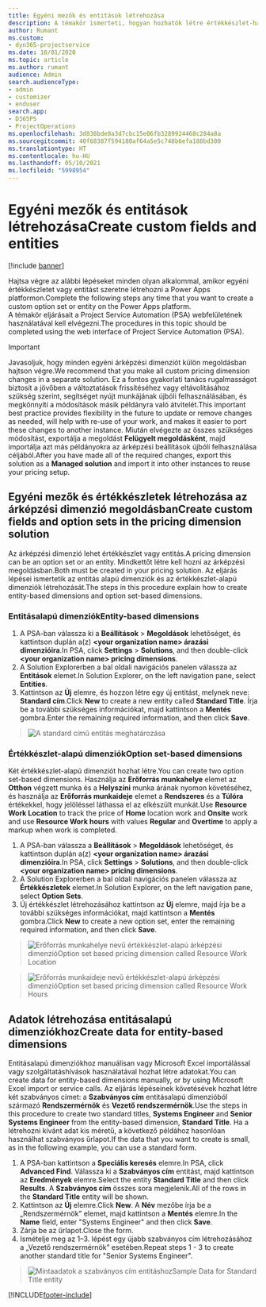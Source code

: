 ```yaml
---
title: Egyéni mezők és entitások létrehozása
description: A témakör ismerteti, hogyan hozhatók létre értékkészlet-halmazok és entitások saját megoldásban a Power Apps platformon.
author: Rumant
ms.custom:
- dyn365-projectservice
ms.date: 10/01/2020
ms.topic: article
ms.author: rumant
audience: Admin
search.audienceType:
- admin
- customizer
- enduser
search.app:
- D365PS
- ProjectOperations
ms.openlocfilehash: 3d838bde8a3d7cbc15e06fb3289924468c284a8a
ms.sourcegitcommit: 40f68387f594180af64a5e5c748b6efa188bd300
ms.translationtype: HT
ms.contentlocale: hu-HU
ms.lasthandoff: 05/10/2021
ms.locfileid: "5998954"
---
```

# <a name="create-custom-fields-and-entities"></a><span data-ttu-id="c0ce2-103">Egyéni mezők és entitások létrehozása</span><span class="sxs-lookup"><span data-stu-id="c0ce2-103">Create custom fields and entities</span></span> 

[!include [banner](../includes/psa-now-project-operations.md)]

<span data-ttu-id="c0ce2-104">Hajtsa végre az alábbi lépéseket minden olyan alkalommal, amikor egyéni értékkészletet vagy entitást szeretne létrehozni a Power Apps platformon.</span><span class="sxs-lookup"><span data-stu-id="c0ce2-104">Complete the following steps any time that you want to create a custom option set or entity on the Power Apps platform.</span></span>  
<span data-ttu-id="c0ce2-105">A témakör eljárásait a Project Service Automation (PSA) webfelületének használatával kell elvégezni.</span><span class="sxs-lookup"><span data-stu-id="c0ce2-105">The procedures in this topic should be completed using the web interface of Project Service Automation (PSA).</span></span>

> [!IMPORTANT]
> <span data-ttu-id="c0ce2-106">Javasoljuk, hogy minden egyéni árképzési dimenziót külön megoldásban hajtson végre.</span><span class="sxs-lookup"><span data-stu-id="c0ce2-106">We recommend that you make all custom pricing dimension changes in a separate solution.</span></span> <span data-ttu-id="c0ce2-107">Ez a fontos gyakorlati tanács rugalmasságot biztosít a jövőben a változtatások frissítéséhez vagy eltávolításához szükség szerint, segítséget nyújt munkájának újbóli felhasználásában, és megkönnyíti a módosítások másik példányra való átvitelét.</span><span class="sxs-lookup"><span data-stu-id="c0ce2-107">This important best practice provides flexibility in the future to update or remove changes as needed, will help with re-use of your work, and makes it easier to port these changes to another instance.</span></span> <span data-ttu-id="c0ce2-108">Miután elvégezte az összes szükséges módosítást, exportálja a megoldást **Felügyelt megoldásként**, majd importálja azt más példányokra az árképzési beállítások újbóli felhasználása céljából.</span><span class="sxs-lookup"><span data-stu-id="c0ce2-108">After you have made all of the required changes, export this solution as a **Managed solution** and import it into other instances to reuse your pricing setup.</span></span>

  
## <a name="create-custom-fields-and-option-sets-in-the-pricing-dimension-solution"></a><span data-ttu-id="c0ce2-109">Egyéni mezők és értékkészletek létrehozása az árképzési dimenzió megoldásban</span><span class="sxs-lookup"><span data-stu-id="c0ce2-109">Create custom fields and option sets in the pricing dimension solution</span></span>

<span data-ttu-id="c0ce2-110">Az árképzési dimenzió lehet értékkészlet vagy entitás.</span><span class="sxs-lookup"><span data-stu-id="c0ce2-110">A pricing dimension can be an option set or an entity.</span></span> <span data-ttu-id="c0ce2-111">Mindkettőt létre kell hozni az árképzési megoldásban.</span><span class="sxs-lookup"><span data-stu-id="c0ce2-111">Both must be created in your pricing solution.</span></span> <span data-ttu-id="c0ce2-112">Az eljárás lépései ismertetik az entitás alapú dimenziók és az értékkészlet-alapú dimenziók létrehozását.</span><span class="sxs-lookup"><span data-stu-id="c0ce2-112">The steps in this procedure explain how to create entity-based dimensions and option set-based dimensions.</span></span>

### <a name="entity-based-dimensions"></a><span data-ttu-id="c0ce2-113">Entitásalapú dimenziók</span><span class="sxs-lookup"><span data-stu-id="c0ce2-113">Entity-based dimensions</span></span>

1. <span data-ttu-id="c0ce2-114">A PSA-ban válassza ki a **Beállítások** > **Megoldások** lehetőséget, és kattintson duplán a(z) **\<your organization name> árazási dimenzióira**.</span><span class="sxs-lookup"><span data-stu-id="c0ce2-114">In PSA, click **Settings** > **Solutions**, and then double-click **\<your organization name> pricing dimensions**.</span></span>
2. <span data-ttu-id="c0ce2-115">A Solution Explorerben a bal oldali navigációs panelen válassza az **Entitások** elemet.</span><span class="sxs-lookup"><span data-stu-id="c0ce2-115">In Solution Explorer, on the left navigation pane, select **Entities**.</span></span>
3. <span data-ttu-id="c0ce2-116">Kattintson az **Új** elemre, és hozzon létre egy új entitást, melynek neve: **Standard cím**.</span><span class="sxs-lookup"><span data-stu-id="c0ce2-116">Click **New** to create a new entity called **Standard Title**.</span></span> <span data-ttu-id="c0ce2-117">Írja be a további szükséges információkat, majd kattintson a **Mentés** gombra.</span><span class="sxs-lookup"><span data-stu-id="c0ce2-117">Enter the remaining required information, and then click **Save**.</span></span>

> ![A standard című entitás meghatározása](media/Standard-Title-entity-definition.png)


### <a name="option-set-based-dimensions"></a><span data-ttu-id="c0ce2-119">Értékkészlet-alapú dimenziók</span><span class="sxs-lookup"><span data-stu-id="c0ce2-119">Option set-based dimensions</span></span> 
<span data-ttu-id="c0ce2-120">Két értékkészlet-alapú dimenziót hozhat létre.</span><span class="sxs-lookup"><span data-stu-id="c0ce2-120">You can create two option set-based dimensions.</span></span> <span data-ttu-id="c0ce2-121">Használja az **Erőforrás munkahelye** elemet az **Otthon** végzett munka és a **Helyszíni** munka árának nyomon követéséhez, és használja az **Erőforrás munkaideje** elemet a **Rendszeres** és a **Túlóra** értékekkel, hogy jelöléssel láthassa el az elkészült munkát.</span><span class="sxs-lookup"><span data-stu-id="c0ce2-121">Use **Resource Work Location** to track the price of **Home** location work and **Onsite** work and use **Resource Work hours** with values **Regular** and **Overtime** to apply a markup when work is completed.</span></span>


1. <span data-ttu-id="c0ce2-122">A PSA-ban válassza a **Beállítások** > **Megoldások** lehetőséget, és kattintson duplán a(z) **\<your organization name> árazási dimenzióira**.</span><span class="sxs-lookup"><span data-stu-id="c0ce2-122">In PSA, click **Settings** > **Solutions**, and then double-click  **\<your organization name> pricing dimensions**.</span></span> 
2. <span data-ttu-id="c0ce2-123">A Solution Explorerben a bal oldali navigációs panelen válassza az **Értékkészletek** elemet.</span><span class="sxs-lookup"><span data-stu-id="c0ce2-123">In Solution Explorer, on the left navigation pane, select  **Option Sets**.</span></span> 
3. <span data-ttu-id="c0ce2-124">Új értékkészlet létrehozásához kattintson az **Új** elemre, majd írja be a további szükséges információkat, majd kattintson a **Mentés** gombra.</span><span class="sxs-lookup"><span data-stu-id="c0ce2-124">Click **New** to create a new option set, enter the remaining required information, and then click **Save**.</span></span>

> ![<span data-ttu-id="c0ce2-125">Erőforrás munkahelye nevű értékkészlet-alapú árképzési dimenzió</span><span class="sxs-lookup"><span data-stu-id="c0ce2-125">Option set based pricing dimension called Resource Work Location</span></span> ](media/Option-set-PD-called-Resource-Work-Location.png)

> ![<span data-ttu-id="c0ce2-126">Erőforrás munkaideje nevű értékkészlet-alapú árképzési dimenzió</span><span class="sxs-lookup"><span data-stu-id="c0ce2-126">Option set based pricing dimension called Resource Work Hours</span></span> ](media/Option-set-PD-called-Resource-Work-Hours.PNG)


## <a name="create-data-for-entity-based-dimensions"></a><span data-ttu-id="c0ce2-127">Adatok létrehozása entitásalapú dimenziókhoz</span><span class="sxs-lookup"><span data-stu-id="c0ce2-127">Create data for entity-based dimensions</span></span>

<span data-ttu-id="c0ce2-128">Entitásalapú dimenziókhoz manuálisan vagy Microsoft Excel importálással vagy szolgáltatáshívások használatával hozhat létre adatokat.</span><span class="sxs-lookup"><span data-stu-id="c0ce2-128">You can create data for entity-based dimensions manually, or by using Microsoft Excel import or service calls.</span></span> <span data-ttu-id="c0ce2-129">Az eljárás lépéseinek követésévek hozhat létre két szabványos címet: a **Szabványos cím** entitásalapú dimenzióból származó **Rendszermérnök** és **Vezető rendszermérnök**.</span><span class="sxs-lookup"><span data-stu-id="c0ce2-129">Use the steps in this procedure to create two standard titles, **Systems Engineer** and **Senior Systems Engineer** from the entity-based dimension, **Standard Title**.</span></span> <span data-ttu-id="c0ce2-130">Ha a létrehozni kívánt adat kis méretű, a következő példához hasonlóan használhat szabványos űrlapot.</span><span class="sxs-lookup"><span data-stu-id="c0ce2-130">If the data that you want to create is small, as in the following example, you can use a standard form.</span></span>

1. <span data-ttu-id="c0ce2-131">A PSA-ban kattintson a **Speciális keresés** elemre.</span><span class="sxs-lookup"><span data-stu-id="c0ce2-131">In PSA, click **Advanced Find**.</span></span> <span data-ttu-id="c0ce2-132">Válassza ki a **Szabványos cím** entitást, majd kattintson az **Eredmények** elemre.</span><span class="sxs-lookup"><span data-stu-id="c0ce2-132">Select the entity **Standard Title** and then click **Results**.</span></span> <span data-ttu-id="c0ce2-133">A **Szabványos cím** összes sora megjelenik.</span><span class="sxs-lookup"><span data-stu-id="c0ce2-133">All of the rows in the **Standard Title** entity will be shown.</span></span>
2. <span data-ttu-id="c0ce2-134">Kattintson az **Új** elemre.</span><span class="sxs-lookup"><span data-stu-id="c0ce2-134">Click **New**.</span></span> <span data-ttu-id="c0ce2-135">A **Név** mezőbe írja be a „Rendszermérnök” elemet, majd kattintson a **Mentés** elemre.</span><span class="sxs-lookup"><span data-stu-id="c0ce2-135">In the **Name** field, enter "Systems Engineer" and then click **Save**.</span></span>
3. <span data-ttu-id="c0ce2-136">Zárja be az űrlapot.</span><span class="sxs-lookup"><span data-stu-id="c0ce2-136">Close the form.</span></span> 
4. <span data-ttu-id="c0ce2-137">Ismételje meg az 1–3. lépést egy újabb szabványos cím létrehozásához a „Vezető rendszermérnök” esetében.</span><span class="sxs-lookup"><span data-stu-id="c0ce2-137">Repeat steps 1 - 3 to create another standard title for "Senior Systems Engineer".</span></span>

> ![<span data-ttu-id="c0ce2-138">Mintaadatok a szabványos cím entitáshoz</span><span class="sxs-lookup"><span data-stu-id="c0ce2-138">Sample Data for Standard Title entity</span></span> ](media/ST-data.png)




[!INCLUDE[footer-include](../includes/footer-banner.md)]